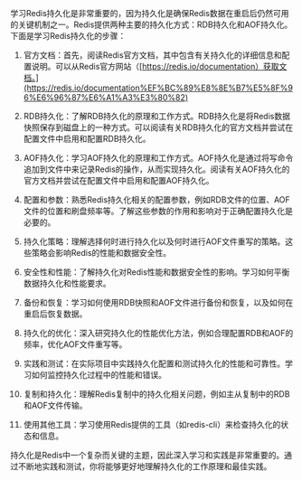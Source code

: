 学习Redis持久化是非常重要的，因为持久化是确保Redis数据在重启后仍然可用的关键机制之一。Redis提供两种主要的持久化方式：RDB持久化和AOF持久化。下面是学习Redis持久化的步骤：

1. 官方文档：首先，阅读Redis官方文档，其中包含有关持久化的详细信息和配置说明。可以从Redis官方网站（[https://redis.io/documentation）获取文档。](https://redis.io/documentation%EF%BC%89%E8%8E%B7%E5%8F%96%E6%96%87%E6%A1%A3%E3%80%82)
    
2. RDB持久化：了解RDB持久化的原理和工作方式。RDB持久化是将Redis数据快照保存到磁盘上的一种方式。可以阅读有关RDB持久化的官方文档并尝试在配置文件中启用和配置RDB持久化。
    
3. AOF持久化：学习AOF持久化的原理和工作方式。AOF持久化是通过将写命令追加到文件中来记录Redis的操作，从而实现持久化。阅读有关AOF持久化的官方文档并尝试在配置文件中启用和配置AOF持久化。
    
4. 配置和参数：熟悉Redis持久化相关的配置参数，例如RDB文件的位置、AOF文件的位置和刷盘频率等。了解这些参数的作用和影响对于正确配置持久化是必要的。
    
5. 持久化策略：理解选择何时进行持久化以及何时进行AOF文件重写的策略。这些策略会影响Redis的性能和数据安全性。
    
6. 安全性和性能：了解持久化对Redis性能和数据安全性的影响。学习如何平衡数据持久化和性能要求。
    
7. 备份和恢复：学习如何使用RDB快照和AOF文件进行备份和恢复，以及如何在重启后恢复数据。
    
8. 持久化的优化：深入研究持久化的性能优化方法，例如合理配置RDB和AOF的频率，优化AOF文件重写等。
    
9. 实践和测试：在实际项目中实践持久化配置和测试持久化的性能和可靠性。学习如何监控持久化过程中的性能和错误。
    
10. 复制和持久化：理解Redis复制中的持久化相关问题，例如主从复制中的RDB和AOF文件传输。
    
11. 使用其他工具：学习使用Redis提供的工具（如redis-cli）来检查持久化的状态和信息。
    

持久化是Redis中一个复杂而关键的主题，因此深入学习和实践是非常重要的。通过不断地实践和测试，你将能够更好地理解持久化的工作原理和最佳实践。